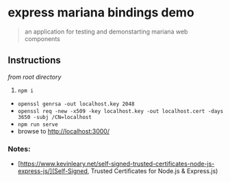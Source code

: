 # express mariana bindings demo

> an application for testing and demonstarting mariana web components

## Instructions

_from root directory_

1. `npm i`
* `openssl genrsa -out localhost.key 2048`
* `openssl req -new -x509 -key localhost.key -out localhost.cert -days 3650 -subj /CN=localhost`
* `npm run serve`
* browse to [http://localhost:3000/](http://localhost:3000/)

### Notes:

* [https://www.kevinleary.net/self-signed-trusted-certificates-node-js-express-js/](Self-Signed, Trusted Certificates for Node.js & Express.js)
